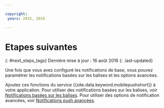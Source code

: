 ```yaml
---

copyright:
 years: 2015, 2016

---
```


# Etapes suivantes
{: #next_steps_tags}
Dernière mise à jour : 16 août 2016
{: .last-updated}

Une fois que vous avez configuré les notifications de base, vous pouvez paramétrer les notifications basées sur les balises et les options
avancées.

Ajoutez ces fonctions du service {{site.data.keyword.mobilepushshort}} à votre application.
Pour utiliser des notifications basées sur les balises, voir [Notifications basées sur les balises](c_tag_basednotifications.html).
Pour utiliser des options de notification avancées, voir [Notifications push avancées](t_advance_notifications.html).
